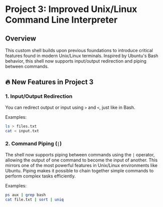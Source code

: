 # Project 3: Improved Unix/Linux Command Line Interpreter

## Overview
This custom shell builds upon previous foundations to introduce critical features found in modern Unix/Linux terminals. Inspired by Ubuntu's Bash behavior, this shell now supports input/output redirection and piping between commands.

## 🔥 New Features in Project 3

### 1. Input/Output Redirection
You can redirect output or input using `>` and `<`, just like in Bash.

Examples:
```bash
ls > files.txt
cat < input.txt
```

### 2. Command Piping (`|`)
The shell now supports piping between commands using the `|` operator, allowing the output of one command to become the input of another. This mirrors one of the most powerful features in Unix/Linux environments like Ubuntu. Piping makes it possible to chain together simple commands to perform complex tasks efficiently.

Examples:
```bash
ps aux | grep bash
cat file.txt | sort | uniq
```
